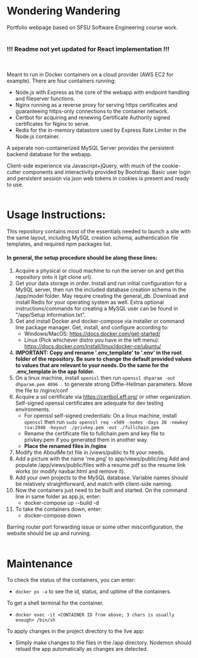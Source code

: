 # Wondering Wandering
Portfolio webpage based on SFSU Software Engineering course work.
<br></br>
### **!!! Readme not yet updated for React implementation !!!**
<br></br>
Meant to run in Docker containers on a cloud provider (AWS EC2 for example). There are four containers running:
 - Node.js with Express as the core of the webapp with endpoint handling and fileserver functions.
 - Nginx running as a reverse proxy for serving https certificates and guaranteeing https-only connections to the container network.
 - Certbot for acquiring and renewing Certificate Authority signed certificates for Nginx to serve.
 - Redis for the in-memory datastore used by Express Rate Limiter in the Node.js container.
 
 A seperate non-containerized MySQL Server provides the persistent backend database for the webapp.

Client-side experience via Javascript+jQuery, with much of the cookie-cutter components and interactivity provided by Bootstrap. Basic user login and persistent session via json web tokens in cookies is present and ready to use.
<br></br>
# Usage Instructions:
This repository contains most of the essentials needed to launch a site with the same layout, including MySQL creation schema, authentication file templates, and required npm packages list.

#### In general, the setup procedure should be along these lines:
1. Acquire a physical or cloud machine to run the server on and get this repository onto it (git clone url).
2. Get your data storage in order. Install and run initial configuration for a MySQL server, then run the included database creation schema in the /app/model folder. May require creating the general_db. Download and install Redis for your operating system as well. Extra optional instructions/commands for creating a MySQL user can be found in "/app/Setup information.txt".
3. Get and install Docker and docker-compose via installer or command line package manager. Get, install, and configure according to:
     - Windows/MacOS: https://docs.docker.com/get-started/
     - Linux (Pick whichever distro you have in the left menu): https://docs.docker.com/install/linux/docker-ce/ubuntu/
4. __IMPORTANT: Copy and rename '.env_template' to '.env' in the root folder of the repository. Be sure to change the default provided values to values that are relevant to your needs. Do the same for the .env_template in the app folder.__
5. On a linux machine, install ```openssl``` then run ```openssl dhparam -out dhparam.pem 4096 .``` to generate strong Diffie-Hellman parameters. Move the file to /nginx/conf
6. Acquire a ssl certificate via https://certbot.eff.org/ or other organization. Self-signed openssl certificates are adequate for dev testing environments.
     - For openssl self-signed credentials: On a linux machine, install ```openssl``` then run ```sudo openssl req -x509 -nodes -days 30 -newkey rsa:2048 -keyout ./privkey.pem -out ./fullchain.pem```
     - Rename the certificate file to fullchain.pem and key file to privkey.pem if you generated them in another way.
     - __Place the renamed files in /nginx__
7. Modify the AboutMe.txt file in /views/public to fit your needs.
8. Add a picture with the name 'me.png' to app/views/public/img Add and populate /app/views/public/files with a resume.pdf so the resume link works (or modify navbar.html and remove it).
9. Add your own projects to the MySQL database. Variable names should be relatively straightforward, and match with client-side naming.
10. Now the containers just need to be built and started. On the command line in same folder as app.js, enter:
     - docker-compose up --build -d
11. To take the containers down, enter:
     - docker-compose down

Barring router port forwarding issue or some other misconfiguration, the website should be up and running.
<br></br>
# Maintenance
To check the status of the containers, you can enter:
 - ```docker ps -a``` to see the id, status, and uptime of the containers.

To get a shell terminal for the container.
 - ```docker exec -it <CONTAINER ID from above; 3 chars is usually enough> /bin/sh``` 

To apply changes in the project directory to the live app:
 - Simply make changes to the files in the /app directory. Nodemon should reload the app automatically as changes are detected.
